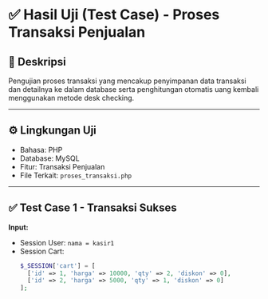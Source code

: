 # ✅ Hasil Uji (Test Case) - Proses Transaksi Penjualan

## 📄 Deskripsi
Pengujian proses transaksi yang mencakup penyimpanan data transaksi dan detailnya ke dalam database serta penghitungan otomatis uang kembali menggunakan metode desk checking.

---

## ⚙️ Lingkungan Uji
- Bahasa: PHP
- Database: MySQL
- Fitur: Transaksi Penjualan
- File Terkait: `proses_transaksi.php`

---

## ✅ Test Case 1 - Transaksi Sukses

**Input:**
- Session User: `nama = kasir1`
- Session Cart:
  ```php
  $_SESSION['cart'] = [
    ['id' => 1, 'harga' => 10000, 'qty' => 2, 'diskon' => 0],
    ['id' => 2, 'harga' => 5000, 'qty' => 1, 'diskon' => 0]
  ];

